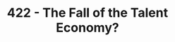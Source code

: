 ---
categories: [podcasts]
title: 422 - The Fall of the Talent Economy?
thumbnail: http://mtblogs.hbr.org/ideacast/flatmm/1400-hbr-ideacast-lg.jpg
provider_name: HBR IdeaCast
raw_source: http://traffic.libsyn.com/hbsp/422__The_Fall_of_the_Talent_Economy_.mp3
source: http://pca.st/c6nt
published: 2014-09-04T00:00:00
provider_url: http://hbrideacast.org
provider_display: HBR IdeaCast
---